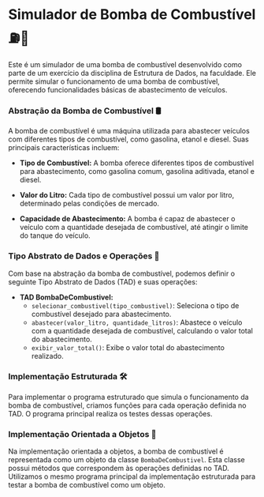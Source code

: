 # Simulador de Bomba de Combustível ⛽️🚗

Este é um simulador de uma bomba de combustível desenvolvido como parte de um exercício da disciplina de Estrutura de Dados, na faculdade. Ele permite simular o funcionamento de uma bomba de combustível, oferecendo funcionalidades básicas de abastecimento de veículos.

### Abstração da Bomba de Combustível 🛢️

A bomba de combustível é uma máquina utilizada para abastecer veículos com diferentes tipos de combustível, como gasolina, etanol e diesel. Suas principais características incluem:

- **Tipo de Combustível:** A bomba oferece diferentes tipos de combustível para abastecimento, como gasolina comum, gasolina aditivada, etanol e diesel.

- **Valor do Litro:** Cada tipo de combustível possui um valor por litro, determinado pelas condições de mercado.

- **Capacidade de Abastecimento:** A bomba é capaz de abastecer o veículo com a quantidade desejada de combustível, até atingir o limite do tanque do veículo.

### Tipo Abstrato de Dados e Operações 📝

Com base na abstração da bomba de combustível, podemos definir o seguinte Tipo Abstrato de Dados (TAD) e suas operações:

- **TAD BombaDeCombustivel:**
  - `selecionar_combustivel(tipo_combustivel)`: Seleciona o tipo de combustível desejado para abastecimento.
  - `abastecer(valor_litro, quantidade_litros)`: Abastece o veículo com a quantidade desejada de combustível, calculando o valor total do abastecimento.
  - `exibir_valor_total()`: Exibe o valor total do abastecimento realizado.
  
### Implementação Estruturada 🛠️

Para implementar o programa estruturado que simula o funcionamento da bomba de combustível, criamos funções para cada operação definida no TAD. O programa principal realiza os testes dessas operações.

### Implementação Orientada a Objetos 🎨

Na implementação orientada a objetos, a bomba de combustível é representada como um objeto da classe `BombaDeCombustivel`. Esta classe possui métodos que correspondem às operações definidas no TAD. Utilizamos o mesmo programa principal da implementação estruturada para testar a bomba de combustível como um objeto.
